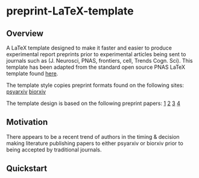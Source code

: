 # preprint-LaTeX-template

## Overview
A LaTeX template designed to make it faster and easier to produce experimental report preprints prior to experimental articles being sent to journals such as (J. Neurosci, PNAS, frontiers, cell, Trends Cogn. Sci). This template has been adapted from the standard open source PNAS LaTeX template found [here](http://www.pnas.org/page/authors/latex).

The template style copies preprint formats found on the following sites:
[psyarxiv](https://psyarxiv.com)
[biorxiv](https://www.biorxiv.org)

The template design is based on the following preprint papers:
[1](https://www.biorxiv.org/content/early/2018/01/12/247460)
[2](https://www.biorxiv.org/content/early/2018/02/19/268045)
[3](https://www.biorxiv.org/content/early/2017/12/15/234070)
[4](https://psyarxiv.com/svf6c/)

## Motivation
There appears to be a recent trend of authors in the timing & decision making literature publishing papers to either psyarxiv or biorxiv prior to being accepted by traditional journals.

## Quickstart
